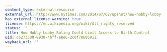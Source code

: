 ```yaml
---
content_type: external-resource
external_url: http://www.nytimes.com/2014/07/02/upshot/how-hobby-lobby-ruling-could-limit-access-to-birth-control.html?ref=us&_r=1&abt=0002&abg=0
has_external_license_warning: true
license: https://en.wikipedia.org/wiki/All_rights_reserved
status: ''
title: How Hobby Lobby Ruling Could Limit Access to Birth Control
uid: c6273500-8938-4bff-a8e6-2c0f78605911
wayback_url: ''
---
```

